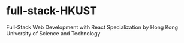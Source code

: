 # full-stack-HKUST
Full-Stack Web Development with React Specialization by Hong Kong University of Science and Technology
